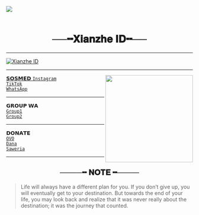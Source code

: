 <a align="center">
   <img src="https://iili.io/DCbh5x.png">
</a>
</br>
</br>
<h1 align="center">──╍𝐗𝐢𝐚𝐧𝐳𝐡𝐞 𝐈𝐃╍──</h1>
<hr><a href="https://github.com/Xianzhe-ID"><img src="http://readme-typing-svg.herokuapp.com?color=17E1E1&center=true&vCenter=true&multiline=false&lines=Welcome+to+my+Github+ʕ •ᴥ•ʔ;Don't+Forget+to+Follow+My+Github;Thanks+Guys+><" alt="Xianzhe ID"><hr>
<div>
  <a href="https://github.com/xianzhe-id"><img src="https://i.imgur.com/looze9c.gif" width="236" align="right">
<div>

𝗦𝗢𝗦𝗠𝗘𝗗
<a href="https://instagram.com/xianzhe_xx/">```Instagram```</a> <br>
<a href="https://tiktok.com/xianzhe.id/">```TikTok```</a> <br>
<a href="https://wa.me/6285326781097?text=Hi">```WhatsApp```</a><hr>
𝗚𝗥𝗢𝗨𝗣 𝗪𝗔<br>
<a href="https://chat.whatsapp.com/HP5Pbp9MT0eIaC5lfJgw9A">```Group1```</a> <br>
<a href="https://chat.whatsapp.com/Fia1wnVRtJKGlqFiHfiAA8">```Group2```</a> <br><hr>
𝗗𝗢𝗡𝗔𝗧𝗘<br>
<a href="https://iili.io/Dj2K2n.jpg">```OVO```</a><br>
<a href="https://iili.io/Dj2f7s.png">```Dana```</a><br>
<a href="https://saweria.co/xianzhe">```Saweria```</a><hr>

<h2 align="center">────╍ 𝐍𝐎𝐓𝐄 ╍────</h2>


<blockquote>Life will always have a different plan for you. If you don’t give up, you will eventually get to your destination. But towards the end of your life, you may look back and realize that it was never really about the destination; it was the journey that counted.
